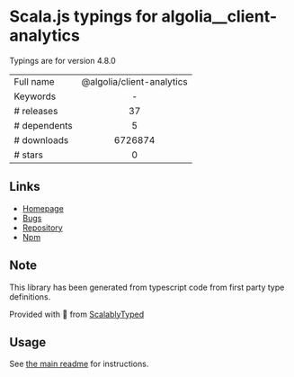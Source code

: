 
# Scala.js typings for algolia__client-analytics

Typings are for version 4.8.0



|                    |                 |
| ------------------ | :-------------: |
| Full name          | @algolia/client-analytics |
| Keywords           | - |
| # releases         | 37 |
| # dependents       | 5 |
| # downloads        | 6726874 |
| # stars            | 0 |

## Links
- [Homepage](https://github.com/algolia/algoliasearch-client-javascript#readme)
- [Bugs](https://github.com/algolia/algoliasearch-client-javascript/issues)
- [Repository](https://github.com/algolia/algoliasearch-client-javascript)
- [Npm](https://www.npmjs.com/package/%40algolia%2Fclient-analytics)
    


## Note
This library has been generated from typescript code from first party type definitions.

Provided with :purple_heart: from [ScalablyTyped](https://github.com/oyvindberg/ScalablyTyped)

## Usage
See [the main readme](../../readme.md) for instructions.


